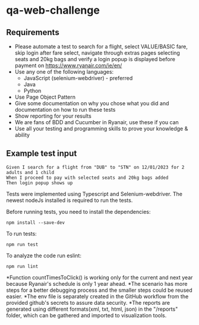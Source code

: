 # qa-web-challenge
## Requirements
- Please automate a test to search for a flight, select VALUE/BASIC fare, skip login after fare select, navigate through extras pages selecting seats and 20kg bags and verify a login popup is displayed before payment on https://www.ryanair.com/ie/en/
- Use any one of the following languages:
  - JavaScript (selenium-webdriver) - preferred
  - Java
  - Python
- Use Page Object Pattern
- Give some documentation on why you chose what you did and documentation on how to run these tests
- Show reporting for your results
- We are fans of BDD and Cucumber in Ryanair, use these if you can
- Use all your testing and programming skills to prove your knowledge & ability

## Example test input
```
Given I search for a flight from "DUB" to "STN" on 12/01/2023 for 2 adults and 1 child
When I proceed to pay with selected seats and 20kg bags added
Then login popup shows up
```



Tests were implemented using Typescript and Selenium-webdriver.
The newest nodeJs installed is required to run the tests.

Before running tests, you need to install the dependencies:
```
npm install --save-dev
```
To run tests:
```
npm run test
```
To analyze the code run eslint:
```
npm run lint
```

*Function countTimesToClick() is working only for the current and next year because Ryanair's schedule is only 1 year ahead.
*The scenario has more steps for a better debugging process and the smaller steps could be reused easier.
*The env file is separately created in the GitHub workflow from the provided github's secrets to assure data security.
*The reports are generated using different formats(xml, txt, html, json) in the "/reports" folder, which can be gathered and imported to visualization tools.
